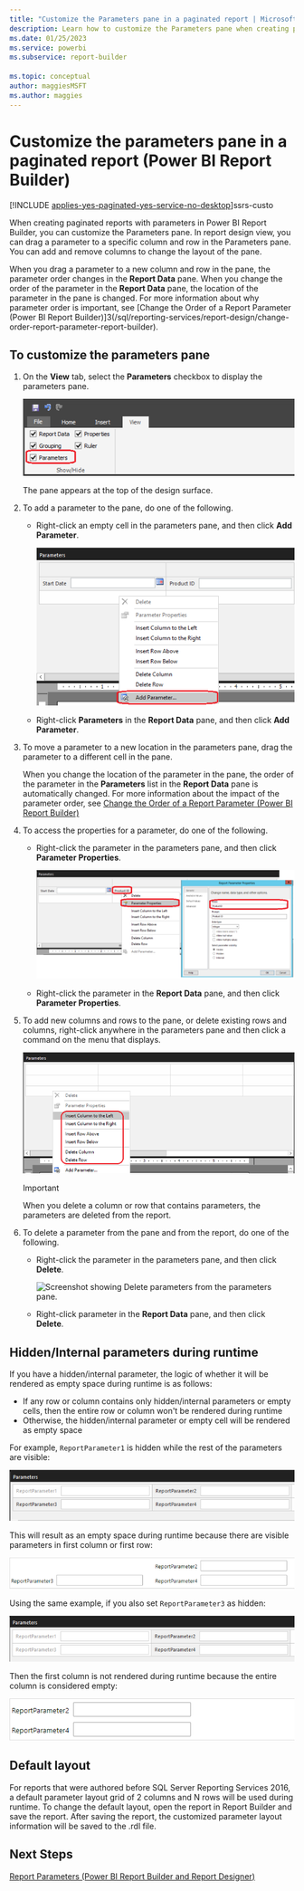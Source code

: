 ```yaml
---
title: "Customize the Parameters pane in a paginated report | Microsoft Docs"
description: Learn how to customize the Parameters pane when creating paginated reports with parameters in Power BI Report Builder.
ms.date: 01/25/2023
ms.service: powerbi
ms.subservice: report-builder

ms.topic: conceptual
author: maggiesMSFT
ms.author: maggies
---
```

# Customize the parameters pane in a paginated report (Power BI Report Builder)

[!INCLUDE [applies-yes-paginated-yes-service-no-desktop](../../includes/applies-yes-paginated-yes-service-no-desktop.md)]ssrs-custo

  When creating paginated reports with parameters in Power BI Report Builder, you can customize the Parameters pane. In report design view, you can drag a parameter to a specific column and row in the Parameters pane. You can add and remove columns to change the layout of the pane.

 When you drag a parameter to a new column and row in the pane, the parameter order changes in the **Report Data** pane. When you change the order of the parameter in the **Report Data** pane, the location of the parameter in the pane is changed. For more information about why parameter order is important, see [Change the Order of a Report Parameter &#40;Power BI Report Builder&#41;]3(/sql/reporting-services/report-design/change-order-report-parameter-report-builder).

## To customize the parameters pane

1.  On the **View** tab, select the **Parameters** checkbox to display the parameters pane.

     ![Screenshot showing Access parameters pane from View tab.](media/customize-parameters-pane-report-report-builder/report-builder-custom-parameter-access-parameter-pane-design-mode.png "Access parameters pane from View tab")

     The pane appears at the top of the design surface.

2.  To add a parameter to the pane, do one of the following.

    -   Right-click an empty cell in the parameters pane, and then click **Add Parameter**.

         ![Screenshot showing Add new parameter from parameters pane.](media/customize-parameters-pane-report-report-builder/report-builder-customize-parameter-add-new-parameter.png "Add new parameter from parameters pane")

    -   Right-click **Parameters** in the **Report Data** pane, and then click **Add Parameter**.

3.  To move a parameter to a new location in the parameters pane, drag the parameter to a different cell in the pane.

     When you change the location of the parameter in the pane, the order of the parameter in the **Parameters** list in the **Report Data** pane is automatically changed. For more information about the impact of the parameter order, see [Change the Order of a Report Parameter &#40;Power BI Report Builder&#41;](/sql/reporting-services/report-design/change-order-report-parameter-report-builder)

4.  To access the properties for a parameter, do one of the following.

    -   Right-click the parameter in the parameters pane, and then click **Parameter Properties**.

         ![Screenshot showing Access parameter properties from the parameters pane.](media/customize-parameters-pane-report-report-builder/report-builder-customize-parameter-access-parameter-properties-composite.png "Access parameter properties from the parameters pane")

    -   Right-click the parameter in the **Report Data** pane, and then click **Parameter Properties**.

5.  To add new columns and rows to the pane, or delete existing rows and columns, right-click anywhere in the parameters pane and then click a command on the menu that displays.

     ![Screenshot showing Add columns and rows to the parameters pane.](media/customize-parameters-pane-report-report-builder/report-builder-custom-parameter-add-columns-rows.png "Add columns and rows to the parameters pane")

    > [!IMPORTANT]
    >  When you delete a column or row that contains parameters, the parameters are deleted from the report.

6.  To delete a parameter from the pane and from the report, do one of the following.

    -   Right-click the parameter in the parameters pane, and then click  **Delete**.

         ![Screenshot showing Delete parameters from the parameters pane.](media/customize-parameters-pane-report-report-builderssrs-custocustom-parameter-delete-parameter.png "Delete parameters from the parameters pane")

    -   Right-click parameter in the **Report Data** pane, and then click **Delete**.

## Hidden/Internal parameters during runtime
If you have a hidden/internal parameter, the logic of whether it will be rendered as empty space during runtime is as follows:

   - If any row or column contains only hidden/internal parameters or empty cells, then the entire row or column won't be rendered during runtime
   - Otherwise, the hidden/internal parameter or empty cell will be rendered as empty space

For example, `ReportParameter1` is hidden while the rest of the parameters are visible:

![Screenshot showing Hidden Parameter Example 1.](media/customize-parameters-pane-report-report-builder/report-builder-one-hidden-parameter.png "One hidden parameter in layout grid")

This will result as an empty space during runtime because there are visible parameters in first column or first row:

![Screenshot showing Hidden Parameter Example 1 - runtime.](media/customize-parameters-pane-report-report-builder/report-builder-one-hidden-parameter-server.png "One hidden parameter in layout grid result in empty space in runtime")

Using the same example, if you also set `ReportParameter3` as hidden:

![Screenshot showing Hidden Parameter Example 2.](media/customize-parameters-pane-report-report-builder/report-builder-two-hidden-parameters.png "Two hidden parameter in same column")

Then the first column is not rendered during runtime because the entire column is considered empty:

![Screenshot showing Hidden Parameter Example 2 - runtime.](media/customize-parameters-pane-report-report-builder/report-builder-two-hidden-parameters-server.png "Two hidden parameter in same column in runtime")

## Default layout
For reports that were authored before SQL Server Reporting Services 2016, a default parameter layout grid of 2 columns and N rows will be used during runtime. To change the default layout, open the report in Report Builder and save the report. After saving the report, the customized parameter layout information will be saved to the .rdl file.


## Next Steps
 [Report Parameters &#40;Power BI Report Builder and Report Designer&#41;](/sql/reporting-services/report-design/report-parameters-report-builder-and-report-designer)



